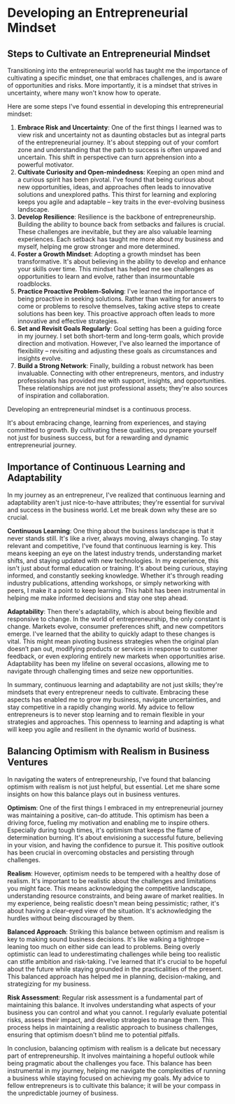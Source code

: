 # Developing an Entrepreneurial Mindset

## Steps to Cultivate an Entrepreneurial Mindset

Transitioning into the entrepreneurial world has taught me the importance of cultivating a specific mindset, one that embraces challenges, and is aware of opportunities and risks. More importantly, it is a mindset that strives in uncertainty, where many won't know how to operate. 

Here are some steps I've found essential in developing this entrepreneurial mindset:

1. **Embrace Risk and Uncertainty**: One of the first things I learned was to view risk and uncertainty not as daunting obstacles but as integral parts of the entrepreneurial journey. It's about stepping out of your comfort zone and understanding that the path to success is often unpaved and uncertain. This shift in perspective can turn apprehension into a powerful motivator.
2. **Cultivate Curiosity and Open-mindedness**: Keeping an open mind and a curious spirit has been pivotal. I've found that being curious about new opportunities, ideas, and approaches often leads to innovative solutions and unexplored paths. This thirst for learning and exploring keeps you agile and adaptable – key traits in the ever-evolving business landscape.
3. **Develop Resilience**: Resilience is the backbone of entrepreneurship. Building the ability to bounce back from setbacks and failures is crucial. These challenges are inevitable, but they are also valuable learning experiences. Each setback has taught me more about my business and myself, helping me grow stronger and more determined.
4. **Foster a Growth Mindset**: Adopting a growth mindset has been transformative. It's about believing in the ability to develop and enhance your skills over time. This mindset has helped me see challenges as opportunities to learn and evolve, rather than insurmountable roadblocks.
5. **Practice Proactive Problem-Solving**: I've learned the importance of being proactive in seeking solutions. Rather than waiting for answers to come or problems to resolve themselves, taking active steps to create solutions has been key. This proactive approach often leads to more innovative and effective strategies.
6. **Set and Revisit Goals Regularly**: Goal setting has been a guiding force in my journey. I set both short-term and long-term goals, which provide direction and motivation. However, I've also learned the importance of flexibility – revisiting and adjusting these goals as circumstances and insights evolve.
7. **Build a Strong Network**: Finally, building a robust network has been invaluable. Connecting with other entrepreneurs, mentors, and industry professionals has provided me with support, insights, and opportunities. These relationships are not just professional assets; they're also sources of inspiration and collaboration.

Developing an entrepreneurial mindset is a continuous process. 

It's about embracing change, learning from experiences, and staying committed to growth. By cultivating these qualities, you prepare yourself not just for business success, but for a rewarding and dynamic entrepreneurial journey.
## Importance of Continuous Learning and Adaptability

In my journey as an entrepreneur, I've realized that continuous learning and adaptability aren't just nice-to-have attributes; they're essential for survival and success in the business world. Let me break down why these are so crucial.

**Continuous Learning**: One thing about the business landscape is that it never stands still. It's like a river, always moving, always changing. To stay relevant and competitive, I've found that continuous learning is key. This means keeping an eye on the latest industry trends, understanding market shifts, and staying updated with new technologies. In my experience, this isn't just about formal education or training. It's about being curious, staying informed, and constantly seeking knowledge. Whether it's through reading industry publications, attending workshops, or simply networking with peers, I make it a point to keep learning. This habit has been instrumental in helping me make informed decisions and stay one step ahead.

**Adaptability**: Then there's adaptability, which is about being flexible and responsive to change. In the world of entrepreneurship, the only constant is change. Markets evolve, consumer preferences shift, and new competitors emerge. I've learned that the ability to quickly adapt to these changes is vital. This might mean pivoting business strategies when the original plan doesn’t pan out, modifying products or services in response to customer feedback, or even exploring entirely new markets when opportunities arise. Adaptability has been my lifeline on several occasions, allowing me to navigate through challenging times and seize new opportunities.

In summary, continuous learning and adaptability are not just skills; they're mindsets that every entrepreneur needs to cultivate. Embracing these aspects has enabled me to grow my business, navigate uncertainties, and stay competitive in a rapidly changing world. My advice to fellow entrepreneurs is to never stop learning and to remain flexible in your strategies and approaches. This openness to learning and adapting is what will keep you agile and resilient in the dynamic world of business.
## Balancing Optimism with Realism in Business Ventures

In navigating the waters of entrepreneurship, I've found that balancing optimism with realism is not just helpful, but essential. Let me share some insights on how this balance plays out in business ventures.

**Optimism**: One of the first things I embraced in my entrepreneurial journey was maintaining a positive, can-do attitude. This optimism has been a driving force, fueling my motivation and enabling me to inspire others. Especially during tough times, it's optimism that keeps the flame of determination burning. It's about envisioning a successful future, believing in your vision, and having the confidence to pursue it. This positive outlook has been crucial in overcoming obstacles and persisting through challenges.

**Realism**: However, optimism needs to be tempered with a healthy dose of realism. It's important to be realistic about the challenges and limitations you might face. This means acknowledging the competitive landscape, understanding resource constraints, and being aware of market realities. In my experience, being realistic doesn't mean being pessimistic; rather, it's about having a clear-eyed view of the situation. It's acknowledging the hurdles without being discouraged by them.

**Balanced Approach**: Striking this balance between optimism and realism is key to making sound business decisions. It's like walking a tightrope – leaning too much on either side can lead to problems. Being overly optimistic can lead to underestimating challenges while being too realistic can stifle ambition and risk-taking. I've learned that it's crucial to be hopeful about the future while staying grounded in the practicalities of the present. This balanced approach has helped me in planning, decision-making, and strategizing for my business.

**Risk Assessment**: Regular risk assessment is a fundamental part of maintaining this balance. It involves understanding what aspects of your business you can control and what you cannot. I regularly evaluate potential risks, assess their impact, and develop strategies to manage them. This process helps in maintaining a realistic approach to business challenges, ensuring that optimism doesn't blind me to potential pitfalls.

In conclusion, balancing optimism with realism is a delicate but necessary part of entrepreneurship. It involves maintaining a hopeful outlook while being pragmatic about the challenges you face. This balance has been instrumental in my journey, helping me navigate the complexities of running a business while staying focused on achieving my goals. My advice to fellow entrepreneurs is to cultivate this balance; it will be your compass in the unpredictable journey of business.
